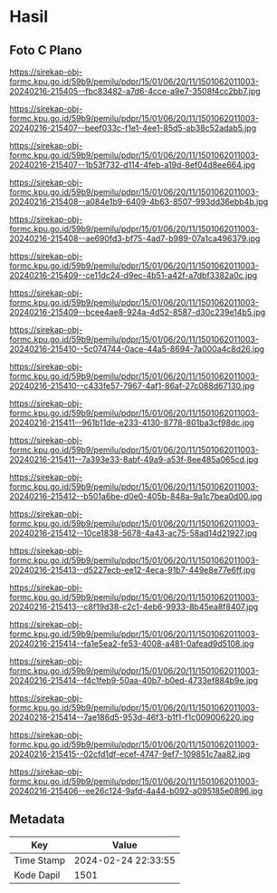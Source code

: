 # Hasil

## Foto C Plano

https://sirekap-obj-formc.kpu.go.id/59b9/pemilu/pdpr/15/01/06/20/11/1501062011003-20240216-215405--fbc83482-a7d6-4cce-a9e7-3508f4cc2bb7.jpg

https://sirekap-obj-formc.kpu.go.id/59b9/pemilu/pdpr/15/01/06/20/11/1501062011003-20240216-215407--beef033c-f1e1-4ee1-85d5-ab38c52adab5.jpg

https://sirekap-obj-formc.kpu.go.id/59b9/pemilu/pdpr/15/01/06/20/11/1501062011003-20240216-215407--1b53f732-d114-4feb-a19d-8ef04d8ee664.jpg

https://sirekap-obj-formc.kpu.go.id/59b9/pemilu/pdpr/15/01/06/20/11/1501062011003-20240216-215408--a084e1b9-6409-4b63-8507-993dd36ebb4b.jpg

https://sirekap-obj-formc.kpu.go.id/59b9/pemilu/pdpr/15/01/06/20/11/1501062011003-20240216-215408--ae690fd3-bf75-4ad7-b989-07a1ca496379.jpg

https://sirekap-obj-formc.kpu.go.id/59b9/pemilu/pdpr/15/01/06/20/11/1501062011003-20240216-215409--ce11dc24-d9ec-4b51-a42f-a7dbf3382a0c.jpg

https://sirekap-obj-formc.kpu.go.id/59b9/pemilu/pdpr/15/01/06/20/11/1501062011003-20240216-215409--bcee4ae8-924a-4d52-8587-d30c239e14b5.jpg

https://sirekap-obj-formc.kpu.go.id/59b9/pemilu/pdpr/15/01/06/20/11/1501062011003-20240216-215410--5c074744-0ace-44a5-8694-7a000a4c8d26.jpg

https://sirekap-obj-formc.kpu.go.id/59b9/pemilu/pdpr/15/01/06/20/11/1501062011003-20240216-215410--c433fe57-7967-4af1-86af-27c088d67130.jpg

https://sirekap-obj-formc.kpu.go.id/59b9/pemilu/pdpr/15/01/06/20/11/1501062011003-20240216-215411--961b11de-e233-4130-8778-801ba3cf98dc.jpg

https://sirekap-obj-formc.kpu.go.id/59b9/pemilu/pdpr/15/01/06/20/11/1501062011003-20240216-215411--7a393e33-8abf-49a9-a53f-8ee485a065cd.jpg

https://sirekap-obj-formc.kpu.go.id/59b9/pemilu/pdpr/15/01/06/20/11/1501062011003-20240216-215412--b501a6be-d0e0-405b-848a-9a1c7bea0d00.jpg

https://sirekap-obj-formc.kpu.go.id/59b9/pemilu/pdpr/15/01/06/20/11/1501062011003-20240216-215412--10ce1838-5678-4a43-ac75-58ad14d21927.jpg

https://sirekap-obj-formc.kpu.go.id/59b9/pemilu/pdpr/15/01/06/20/11/1501062011003-20240216-215413--d5227ecb-ee12-4eca-91b7-449e8e77e6ff.jpg

https://sirekap-obj-formc.kpu.go.id/59b9/pemilu/pdpr/15/01/06/20/11/1501062011003-20240216-215413--c8f19d38-c2c1-4eb6-9933-8b45ea8f8407.jpg

https://sirekap-obj-formc.kpu.go.id/59b9/pemilu/pdpr/15/01/06/20/11/1501062011003-20240216-215414--fa1e5ea2-fe53-4008-a481-0afead9d5108.jpg

https://sirekap-obj-formc.kpu.go.id/59b9/pemilu/pdpr/15/01/06/20/11/1501062011003-20240216-215414--f4c1feb9-50aa-40b7-b0ed-4733ef884b9e.jpg

https://sirekap-obj-formc.kpu.go.id/59b9/pemilu/pdpr/15/01/06/20/11/1501062011003-20240216-215414--7ae186d5-953d-46f3-b1f1-f1c009006220.jpg

https://sirekap-obj-formc.kpu.go.id/59b9/pemilu/pdpr/15/01/06/20/11/1501062011003-20240216-215415--02cfd1df-ecef-4747-9ef7-109851c7aa82.jpg

https://sirekap-obj-formc.kpu.go.id/59b9/pemilu/pdpr/15/01/06/20/11/1501062011003-20240216-215406--ee26c124-9afd-4a44-b092-a095185e0896.jpg


## Metadata

| Key        | Value               |
| ---------- | ------------------- |
| Time Stamp | 2024-02-24 22:33:55 |
| Kode Dapil | 1501                |



